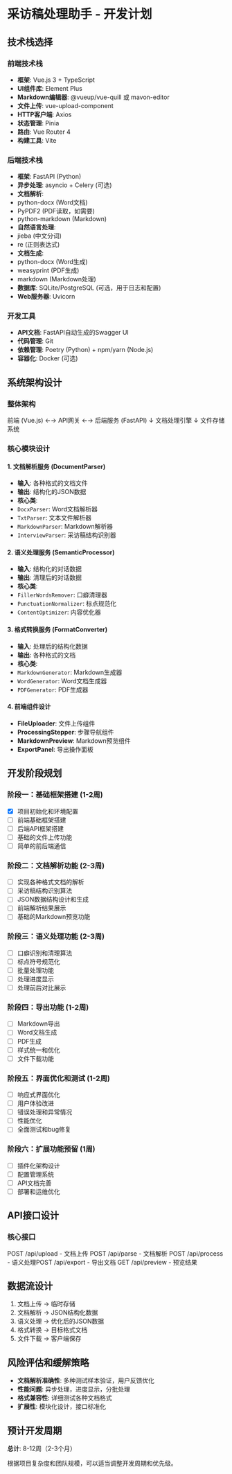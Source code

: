 # 采访稿处理助手 - 开发计划

## 技术栈选择

### 前端技术栈
- **框架**: Vue.js 3 + TypeScript
- **UI组件库**: Element Plus
- **Markdown编辑器**: @vueup/vue-quill 或 mavon-editor
- **文件上传**: vue-upload-component
- **HTTP客户端**: Axios
- **状态管理**: Pinia
- **路由**: Vue Router 4
- **构建工具**: Vite

### 后端技术栈
- **框架**: FastAPI (Python)
- **异步处理**: asyncio + Celery (可选)
- **文档解析**:
- python-docx (Word文档)
- PyPDF2 (PDF读取，如需要)
- python-markdown (Markdown)
- **自然语言处理**:
- jieba (中文分词)
- re (正则表达式)
- **文档生成**:
- python-docx (Word生成)
- weasyprint (PDF生成)
- markdown (Markdown处理)
- **数据库**: SQLite/PostgreSQL (可选，用于日志和配置)
- **Web服务器**: Uvicorn

### 开发工具
- **API文档**: FastAPI自动生成的Swagger UI
- **代码管理**: Git
- **依赖管理**: Poetry (Python) + npm/yarn (Node.js)
- **容器化**: Docker (可选)

## 系统架构设计

### 整体架构
前端 (Vue.js) ←→ API网关 ←→ 后端服务 (FastAPI)
                                ↓
                        文档处理引擎
                                ↓
                        文件存储系统

### 核心模块设计

#### 1. 文档解析服务 (DocumentParser)
- **输入**: 各种格式的文档文件
- **输出**: 结构化的JSON数据
- **核心类**:
- `DocxParser`: Word文档解析器
- `TxtParser`: 文本文件解析器
- `MarkdownParser`: Markdown解析器
- `InterviewParser`: 采访稿结构识别器

#### 2. 语义处理服务 (SemanticProcessor)
- **输入**: 结构化的对话数据
- **输出**: 清理后的对话数据
- **核心类**:
- `FillerWordsRemover`: 口癖清理器
- `PunctuationNormalizer`: 标点规范化
- `ContentOptimizer`: 内容优化器

#### 3. 格式转换服务 (FormatConverter)
- **输入**: 处理后的结构化数据
- **输出**: 各种格式的文档
- **核心类**:
- `MarkdownGenerator`: Markdown生成器
- `WordGenerator`: Word文档生成器
- `PDFGenerator`: PDF生成器

#### 4. 前端组件设计
- **FileUploader**: 文件上传组件
- **ProcessingStepper**: 步骤导航组件
- **MarkdownPreview**: Markdown预览组件
- **ExportPanel**: 导出操作面板

## 开发阶段规划

### 阶段一：基础框架搭建 (1-2周)
- [x] 项目初始化和环境配置
- [ ] 前端基础框架搭建
- [ ] 后端API框架搭建
- [ ] 基础的文件上传功能
- [ ] 简单的前后端通信

### 阶段二：文档解析功能 (2-3周)
- [ ] 实现各种格式文档的解析
- [ ] 采访稿结构识别算法
- [ ] JSON数据结构设计和生成
- [ ] 前端解析结果展示
- [ ] 基础的Markdown预览功能

### 阶段三：语义处理功能 (2-3周)
- [ ] 口癖识别和清理算法
- [ ] 标点符号规范化
- [ ] 批量处理功能
- [ ] 处理进度显示
- [ ] 处理前后对比展示

### 阶段四：导出功能 (1-2周)
- [ ] Markdown导出
- [ ] Word文档生成
- [ ] PDF生成
- [ ] 样式统一和优化
- [ ] 文件下载功能

### 阶段五：界面优化和测试 (1-2周)
- [ ] 响应式界面优化
- [ ] 用户体验改进
- [ ] 错误处理和异常情况
- [ ] 性能优化
- [ ] 全面测试和bug修复

### 阶段六：扩展功能预留 (1周)
- [ ] 插件化架构设计
- [ ] 配置管理系统
- [ ] API文档完善
- [ ] 部署和运维优化

## API接口设计

### 核心接口
POST /api/upload - 文档上传
POST /api/parse - 文档解析
POST /api/process - 语义处理POST /api/export - 导出文档
GET /api/preview - 预览结果

## 数据流设计
1. 文档上传 → 临时存储
2. 文档解析 → JSON结构化数据
3. 语义处理 → 优化后的JSON数据
4. 格式转换 → 目标格式文档
5. 文件下载 → 客户端保存

## 风险评估和缓解策略
- **文档解析准确性**: 多种测试样本验证，用户反馈优化
- **性能问题**: 异步处理，进度显示，分批处理
- **格式兼容性**: 详细测试各种文档格式
- **扩展性**: 模块化设计，接口标准化

## 预计开发周期
**总计**: 8-12周（2-3个月）

根据项目复杂度和团队规模，可以适当调整开发周期和优先级。